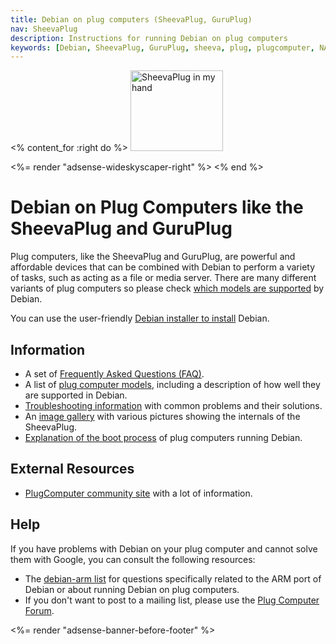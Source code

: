 ```yaml
---
title: Debian on plug computers (SheevaPlug, GuruPlug)
nav: SheevaPlug
description: Instructions for running Debian on plug computers
keywords: [Debian, SheevaPlug, GuruPlug, sheeva, plug, plugcomputer, NAS]
---
```


<% content_for :right do %>
<img src = "images/r_sheevaplug_hand.jpg" class="border" alt="SheevaPlug in my hand" width="148" height="129" />

<%= render "adsense-wideskyscaper-right" %>
<% end %>

<h1>Debian on Plug Computers like the SheevaPlug and GuruPlug</h1>

Plug computers, like the SheevaPlug and GuruPlug, are powerful and
affordable devices that can be combined with Debian to perform a variety of
tasks, such as acting as a file or media server.  There are many different
variants of plug computers so please check <a href = "plugs/">which models
are supported</a> by Debian.

You can use the user-friendly <a href = "install/">Debian installer to
install</a> Debian.

<h2>Information</h2>

<ul>

<li>A set of <a href = "faq/">Frequently Asked Questions (FAQ)</a>.</li>

<li>A list of <a href = "plugs/">plug computer models</a>, including a
description of how well they are supported in Debian.</li>

<li><a href = "troubleshooting/">Troubleshooting information</a> with common
problems and their solutions.</li>

<li>An <a href = "gallery/">image gallery</a> with various pictures showing
the internals of the SheevaPlug.</li>

<li><a href = "boot/">Explanation of the boot process</a> of plug computers
running Debian.</li>

</ul>

<h2>External Resources</h2>

<ul>

<li><a href = "http://www.plugcomputer.org/">PlugComputer community
site</a> with a lot of information.</li>

</ul>

<h2>Help</h2>

If you have problems with Debian on your plug computer and cannot solve
them with Google, you can consult the following resources:

<ul>

<li>The <a href = "http://lists.debian.org/debian-arm/">debian-arm list</a>
for questions specifically related to the ARM port of Debian or about
running Debian on plug computers.</li>

<li>If you don't want to post to a mailing list, please use the
<a href = "http://openplug.org/plugforum/">Plug Computer Forum</a>.</li>

</ul>

<div class="bbf">
<%= render "adsense-banner-before-footer" %>
</div>

